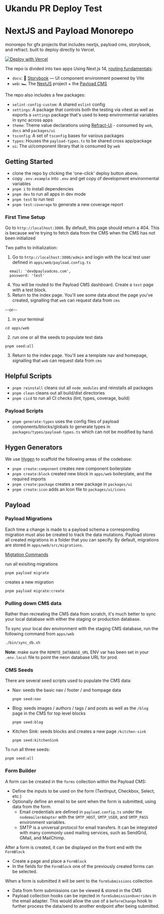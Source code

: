 # Ukandu PR Deploy Test

# NextJS and Payload Monorepo

monorepo for gfx projects that includes nextjs, payload cms, storybook, and refract. built to deploy directly to Vercel. 

[![Deploy with Vercel](https://vercel.com/button)](https://vercel.com/new/clone?repository-url=https%3A%2F%2Fgithub.com%2Fgraveflex%2Fnextjs-vercel&stores=%5B%7B%22type%22%3A%20%22postgres%22%7D%5D&env=PAYLOAD_SECRET)

The repo is divided into two apps
Using Next.js 14, [routing fundamentals](https://nextjs.org/docs/app/building-your-application/routing_):

- `docs`: 📖 [Storybook](https://storybook.js.org/docs) — UI component environment powered by Vite
- `web`: 🏎 The [NextJS](https://nextjs.org/docs) project + the [Payload CMS](https://payloadcms.com/docs/getting-started/what-is-payload) 

The repo also includes a few packages:

- `selint-config-custom`: A shared `eslint` config
- `settings`: A package that controls both the testing via vitest as well as exports a `settings` package that's used to keep environmental variables in sync across apps
- `theme`: Theme value declarations using [Refract-Ui](https://github.com/graveflex/refract) - consumed by `web`, `docs` and `packages/ui`
- `tsconfig`: A set of `tsconfig` bases for various packages
- `types`: Houses the `payload-types.ts` to be shared cross app/package
- `ui`: The ui/component library that is consumed by `web`

## Getting Started

- clone the repo by clicking the 'one-click' deploy button above.
- copy `.env.example` into `.env` and get copy of development environmental variables
- `pnpm i` to install dependencies
- `pnpm dev` to run all apps in dev mode
- `pnpm test` to run test
- `pnpm test:coverage` to generate a new coverage report

### First Time Setup

Go to `http://localhost:3000`. By default, this page should return a 404. This is because we're trying to fetch data from the CMS when the CMS has not been initialized

Two paths to initialization: 
1. Go to `http://localhost:3000/admin` and login with the local test user defined in `apps/web/payload.config.ts`
```
  email: 'dev@payloadcms.com',
  password: 'test'
```
4. You will be routed to the Payload CMS dashboard. Create a `test` page with a test block.
5. Return to the index page. You'll see some data about the page you've created, signalling that `web` can request data from `cms`

--or-- 

1. in your terminal 
```
cd apps/web
```

2. run one or all the seeds to populate test data 
```
pnpm seed:all
```
3. Return to the index page. You'll see a template nav and homepage, signalling that `web` can request data from `cms`

## Helpful Scripts

- `pnpm reinstall` cleans out all `node_modules` and reinstalls all packages
- `pnpm clean` cleans out all build/dist directories
- `pnpm cicd` to run all CI checks (lint, types, coverage, build)

### Payload Scripts 
- `pnpm generate:types` uses the config files of payload components/blocks/globals to generate types in 
`packages/types/payload-types.ts` which can not be modified by hand. 

## Hygen Generators 
We use [Hygen](https://www.hygen.io/) to scaffold the following areas of the codebase:

- `pnpm create:component` creates new component boilerplate 
- `pnpm create:block` created new block in `apps/web` boilerplate, and the required imports 
- `pnpm create:package` creates a new package in `packages/ui`
- `pnpm create:icon` adds an Icon file to `packages/ui/icons` 


## Payload

### Payload Migrations
Each time a change is made to a payload schema a corresponding migration must also be created to track the data mutations. 
Payload stores all created migrations in a folder that you can specify. By default, migrations are stored in `apps/web/src/migrations`.

[Migtation Commands](https://payloadcms.com/docs/database/migrations#commands)

run all exisiting migrations
```
pnpm payload migrate
``` 
creates a new migration
```
pnpm payload migrate:create
``` 

### Pulling down CMS data

Rather than recreating the CMS data from scratch, it's much better to sync your local database with either the staging or production database.

To sync your local dev environment with the staging CMS database, run the following command from `apps/web` 

```sh
./bin/sync_db.sh 
```

**Note**: make sure the `REMOTE_DATABASE_URL` ENV var has been set in your `.env.local` file to point the neon database URL for prod. 

### CMS Seeds 

There are several seed scripts used to populate the CMS data:
- Nav: seeds the basic nav / footer / and hompage data 
  ```
  pnpm seed:nav
  ``` 
- Blog: seeds images / authors / tags / and posts as well as the `/blog` page in the CMS for top level blocks 
  ```
  pnpm seed:blog 
  ```
- Kitchen Sink: seeds blocks and creates a new page `/kitchen-sink`
  ```
  pnpm seed:kitchenSink
  ``` 

To run all three seeds:
  ```
  pnpm seed:all
  ```

  ### Form Builder

  A form can be created in the `forms` collection within the Payload CMS:
  - Define the inputs to be used on the form (TextInput, Checkbox, Select, etc.)
  - Optionally define an email to be sent when the form is submitted, using data from the form.
    - Email credentials are defined in `payload.config.ts` under the `nodemailerAdapter` with the `SMTP_HOST`, `SMTP_USER`, and `SMTP_PASS` environment variables.
    - SMTP is a universal protocol for email transfers. It can be integrated with many commonly used mailing services, such as SendGrid, GMail, and MailChimp.

  After a form is created, it can be displayed on the front end with the `FormBlock`
  - Create a page and place a `FormBlock`
  - In the fields for the `FormBlock` one of the previously created forms can be selected.

  When a form is submitted it will be sent to the `formSubmissions` collection
  - Data from form submissions can be viewed & stored in the CMS
  - Payload collection hooks can be injected in `formSubmissionOverrides` in the email adapter. This would allow the use of a `beforeChange` hook to further process the data/send to another endpoint after being submitted.



